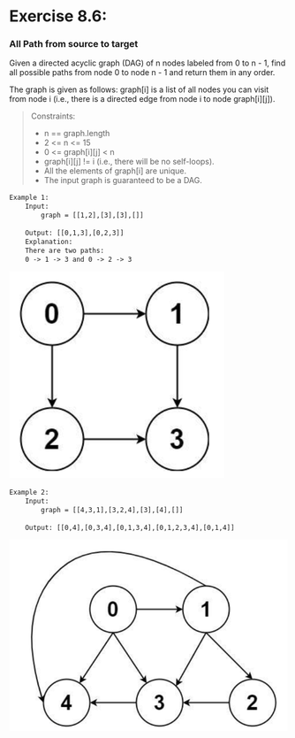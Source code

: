 # Exercise 8.6:

### All Path from source to target

Given a directed acyclic graph (DAG) of n nodes labeled from 0 to n - 1, find all possible paths from node 0 to node n - 1 and return them in any order. 

The graph is given as follows: graph[i] is a list of all nodes you can visit from node i (i.e., there is a directed edge from node i to node graph[i][j]).  

> Constraints:
>
> * n == graph.length  
> * 2 <= n <= 15  
> * 0 <= graph[i][j] < n  
> * graph[i][j] != i (i.e., there will be no self-loops).  
> * All the elements of graph[i] are unique.  
> * The input graph is guaranteed to be a DAG.

    Example 1:  
        Input:  
            graph = [[1,2],[3],[3],[]]   

        Output: [[0,1,3],[0,2,3]]
        Explanation:  
        There are two paths:  
        0 -> 1 -> 3 and 0 -> 2 -> 3
![](Example1.png)

    Example 2:  
        Input:  
            graph = [[4,3,1],[3,2,4],[3],[4],[]]    

        Output: [[0,4],[0,3,4],[0,1,3,4],[0,1,2,3,4],[0,1,4]]
![](Example2.png)